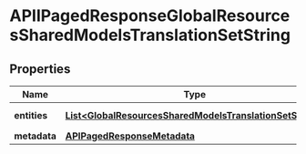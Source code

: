 

# APIIPagedResponseGlobalResourcesSharedModelsTranslationSetString


## Properties

| Name | Type | Description | Notes |
|------------ | ------------- | ------------- | -------------|
|**entities** | [**List&lt;GlobalResourcesSharedModelsTranslationSetString&gt;**](GlobalResourcesSharedModelsTranslationSetString.md) |  |  [optional] [readonly] |
|**metadata** | [**APIPagedResponseMetadata**](APIPagedResponseMetadata.md) |  |  [optional] |



